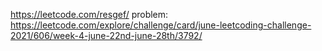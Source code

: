 https://leetcode.com/resgef/
problem: https://leetcode.com/explore/challenge/card/june-leetcoding-challenge-2021/606/week-4-june-22nd-june-28th/3792/
